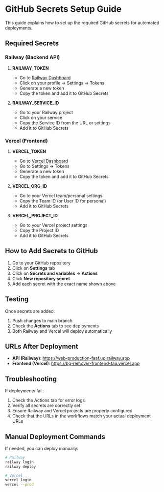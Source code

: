 # GitHub Secrets Setup Guide

This guide explains how to set up the required GitHub secrets for automated deployments.

## Required Secrets

### Railway (Backend API)
1. **RAILWAY_TOKEN**
   - Go to [Railway Dashboard](https://railway.app/dashboard)
   - Click on your profile → Settings → Tokens
   - Generate a new token
   - Copy the token and add it to GitHub Secrets

2. **RAILWAY_SERVICE_ID**
   - Go to your Railway project
   - Click on your service
   - Copy the Service ID from the URL or settings
   - Add it to GitHub Secrets

### Vercel (Frontend)
1. **VERCEL_TOKEN**
   - Go to [Vercel Dashboard](https://vercel.com/dashboard)
   - Go to Settings → Tokens
   - Generate a new token
   - Copy the token and add it to GitHub Secrets

2. **VERCEL_ORG_ID**
   - Go to your Vercel team/personal settings
   - Copy the Team ID (or User ID for personal)
   - Add it to GitHub Secrets

3. **VERCEL_PROJECT_ID**
   - Go to your Vercel project settings
   - Copy the Project ID
   - Add it to GitHub Secrets

## How to Add Secrets to GitHub

1. Go to your GitHub repository
2. Click on **Settings** tab
3. Click on **Secrets and variables** → **Actions**
4. Click **New repository secret**
5. Add each secret with the exact name shown above

## Testing

Once secrets are added:
1. Push changes to main branch
2. Check the **Actions** tab to see deployments
3. Both Railway and Vercel will deploy automatically

## URLs After Deployment

- **API (Railway)**: https://web-production-faaf.up.railway.app
- **Frontend (Vercel)**: https://bg-remover-frontend-tau.vercel.app

## Troubleshooting

If deployments fail:
1. Check the Actions tab for error logs
2. Verify all secrets are correctly set
3. Ensure Railway and Vercel projects are properly configured
4. Check that the URLs in the workflows match your actual deployment URLs

## Manual Deployment Commands

If needed, you can deploy manually:

```bash
# Railway
railway login
railway deploy

# Vercel
vercel login
vercel --prod
```
